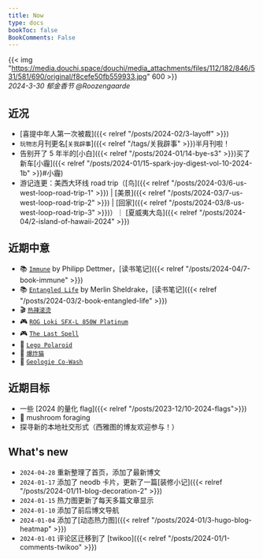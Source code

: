 ```yaml
---
title: Now
type: docs
bookToc: false
BookComments: False
---
```

{{< img "https://media.douchi.space/douchi/media_attachments/files/112/182/846/531/581/690/original/f8cefe50fb559933.jpg" 600 >}} \
*2024-3-30 郁金香节 @Roozengaarde*

## 近况
- [喜提中年人第一次被裁]({{< relref "/posts/2024-02/3-layoff" >}})
- `玩物志`月刊更名[`关我辟事`]({{< relref "/tags/关我辟事" >}})半月刊啦！
- 告别开了 5 年半的[小白]({{< relref "/posts/2024-01/14-bye-s3" >}})买了新车[小霾]({{< relref "/posts/2024-01/15-spark-joy-digest-vol-10-2024-1b" >}}#小霾)
- 游记连更：美西大环线 road trip（[鸟]({{< relref "/posts/2024-03/6-us-west-loop-road-trip-1" >}}) | [美景]({{< relref "/posts/2024-03/7-us-west-loop-road-trip-2" >}}) | [回家]({{< relref "/posts/2024-03/8-us-west-loop-road-trip-3" >}})）｜ [夏威夷大岛]({{< relref "/posts/2024-04/2-island-of-hawaii-2024" >}})

## 近期中意
- 📚 [`Immune`](https://amzn.to/49IxrhQ) by Philipp Dettmer，[读书笔记]({{< relref "/posts/2024-04/7-book-immune" >}})
- 📚 [`Entangled Life`](https://amzn.to/4bTZQU1) by Merlin Sheldrake，[读书笔记]({{< relref "/posts/2024-03/2-book-entangled-life" >}})
- 🎬 [`热辣滚烫`](https://t.me/mtfront/3125?utm_source=blog)
- 🎮 [`ROG Loki SFX-L 850W Platinum`](https://amzn.to/49fBZwj)
- 🎮 [`The Last Spell`](https://neodb.social/game/5OpyAnV6YJxgsqGSWLmPkt)
- 🧱 [`Lego Polaroid`](https://amzn.to/49t1zhh)
- 🎲 [`爆炸猫`](https://amzn.to/47Bznar)
- 🧘 [`Geologie Co-Wash`](https://amzn.to/3tM9O8Z)

## 近期目标
- 一些 [2024 的量化 flag]({{< relref "/posts/2023-12/10-2024-flags">}})
- 🍄 mushroom foraging
- 探寻新的本地社交形式（西雅图的博友欢迎参与！）

## What's new
- `2024-04-28` 重新整理了首页，添加了最新博文
- `2024-01-17` 添加了 neodb 卡片，更新了一篇[装修小记]({{< relref "/posts/2024-01/11-blog-decoration-2" >}})
- `2024-01-15` 热力图更新了每天多篇文章显示
- `2024-01-10` 添加了前后博文导航 
- `2024-01-04` 添加了[动态热力图]({{< relref "/posts/2024-01/3-hugo-blog-heatmap" >}}) 
- `2024-01-01` 评论区迁移到了 [twikoo]({{< relref "/posts/2024-01/1-comments-twikoo" >}}) 